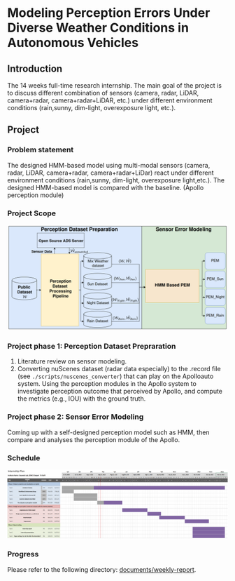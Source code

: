 # Modeling Perception Errors Under Diverse Weather Conditions in Autonomous Vehicles
## Introduction
The 14 weeks full-time research internship. The main goal of the project is to discuss different combination of sensors (camera, radar, LiDAR, camera+radar, camera+radar+LiDAR, etc.) under different environment conditions (rain,sunny, dim-light, overexposure light, etc.). 

## Project
### Problem statement
The designed HMM-based model using multi-modal sensors (camera, radar, LiDAR, camera+radar, camera+radar+LiDar) react under different environment conditions (rain,sunny, dim-light, overexposure light,etc.). The designed HMM-based model is compared with the baseline. (Apollo perception module)

### Project Scope
![](documents/images/WholeScope.png)
### Project phase 1: Perception Dataset Prepraration
1. Literature review on sensor modeling.
2. Converting nuScenes dataset (radar data especially) to the .record file (see ```./scripts/nuscenes_converter```) that can play on the Apolloauto system. Using the perception modules in the Apollo system to investigate perception outcome that perceived by Apollo, and compute the metrics (e.g., IOU) with the ground truth.

### Project phase 2: Sensor Error Modeling
Coming up with a self-designed perception model such as HMM, then compare and analyses the perception module of the Apollo.

### Schedule
![](documents/images/Gantt%20Chart.PNG)

### Progress 
Please refer to the following directory: [documents/weekly-report](https://github.com/HungFrancis/self-driving-internship-project/tree/main/documents/weekly-report).
